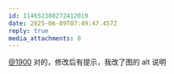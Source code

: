 ```yaml
---
id: 114652308272412019
date: 2025-06-09T07:49:47.457Z
reply: true
media_attachments: 0
---
```


[@1900](https://social.1900.live/@1900) 对的，修改后有提示，我改了图的 alt 说明

